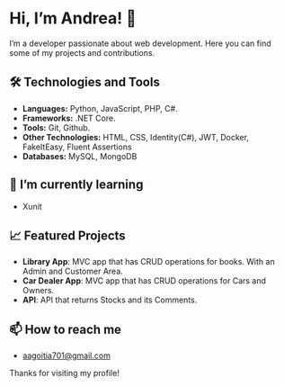 # Hi, I’m Andrea! 👋

I’m a developer passionate about web development. Here you can find some of my projects and contributions.

## 🛠 Technologies and Tools

- **Languages:** Python, JavaScript, PHP, C#.
- **Frameworks:** .NET Core.
- **Tools:** Git, Github.
- **Other Technologies:** HTML, CSS, Identity(C#), JWT, Docker, FakeItEasy, Fluent Assertions
- **Databases:** MySQL, MongoDB

## 🌱 I’m currently learning

- Xunit

## 📈 Featured Projects

- **Library App**: MVC app that has CRUD operations for books. With an Admin and Customer Area. 
- **Car Dealer App**: MVC app that has CRUD operations for Cars and Owners. 
- **API**: API that returns Stocks and its Comments.

## 📫 How to reach me

- aagoitia701@gmail.com


Thanks for visiting my profile!

